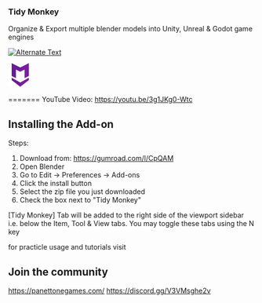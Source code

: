 ### Tidy Monkey ###
Organize & Export multiple blender models into Unity, Unreal & Godot game engines

[![Alternate Text]({https://panettonegames.files.wordpress.com/2021/05/tidymonkey-1.gif})]({https://youtu.be/3g1JKg0-Wtc} "Tidy Monkey")

![alt text](https://github.com/adam-p/markdown-here/raw/master/src/common/images/icon48.png "Logo Title Text 1")

=======
YouTube Video:
https://youtu.be/3g1JKg0-Wtc

## Installing the Add-on ##
Steps:
1. Download from: https://gumroad.com/l/CpQAM
2. Open Blender
3. Go to Edit -> Preferences -> Add-ons
4. Click the install button
5. Select the zip file you just downloaded
6. Check the box next to "Tidy Monkey"

[Tidy Monkey] Tab will be added to the right side of the viewport sidebar i.e. below the Item, Tool & View tabs. You may toggle these tabs using the N key

for practicle usage and tutorials visit 

## Join the community ##
https://panettonegames.com/
https://discord.gg/V3VMsghe2v



